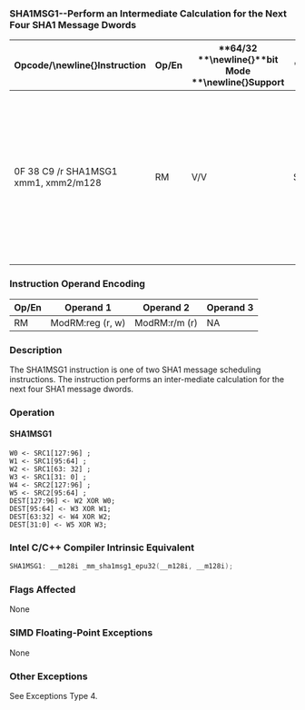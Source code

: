 ### SHA1MSG1--Perform an Intermediate Calculation for the Next Four SHA1 Message Dwords


|**Opcode/**\newline{}**Instruction**|**Op/En**|**64/32 **\newline{}**bit Mode **\newline{}**Support**|**CPUID **\newline{}**Feature **\newline{}**Flag**|**Description**|
|------------------------------------|---------|------------------------------------------------------|--------------------------------------------------|---------------|
|0F 38 C9 /r SHA1MSG1 xmm1, xmm2/m128|RM|V/V|SHA|Performs an intermediate calculation for the next four SHA1 message dwords using previous message dwords from xmm1 and xmm2/m128, storing the result in xmm1.|
### Instruction Operand Encoding


|Op/En|Operand 1|Operand 2|Operand 3|
|-----|---------|---------|---------|
|RM|ModRM:reg (r, w)|ModRM:r/m (r)|NA|
### Description


The SHA1MSG1 instruction is one of two SHA1 message scheduling instructions. The instruction performs an inter-mediate calculation for the next four SHA1 message dwords.


### Operation
#### SHA1MSG1 
```info-verb
W0 <-  SRC1[127:96] ; 
W1  <- SRC1[95:64] ; 
W2  <- SRC1[63: 32] ; 
W3  <- SRC1[31: 0] ; 
W4 <-  SRC2[127:96] ; 
W5  <- SRC2[95:64] ; 
DEST[127:96]  <- W2 XOR W0; 
DEST[95:64]  <- W3 XOR W1; 
DEST[63:32] <-  W4 XOR W2; 
DEST[31:0]  <- W5 XOR W3; 
```

### Intel C/C++ Compiler Intrinsic Equivalent

```cpp
SHA1MSG1: __m128i _mm_sha1msg1_epu32(__m128i, __m128i);
```
### Flags Affected


None

### SIMD Floating-Point Exceptions


None

### Other Exceptions


See Exceptions Type 4.

